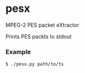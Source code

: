 # pesx
MPEG-2 PES packet eXtractor

Prints PES packts to stdout

### Example

`$ ./pesx.py path/to/ts`
